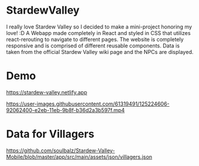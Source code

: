 # StardewValley
I really love Stardew Valley so I decided to make a mini-project honoring my love! :D
A Webapp made completely in React and styled in CSS that utilizes react-rerouting to navigate to different pages. The website is completely responsive and is comprised of different reusable components. Data is taken from the official Stardew Valley wiki page and the NPCs are displayed.

# Demo
https://stardew-valley.netlify.app


https://user-images.githubusercontent.com/61319491/125224606-92062400-e2eb-11eb-9b8f-b36d2a3b597f.mp4



# Data for Villagers
https://github.com/soulbalz/Stardew-Valley-Mobile/blob/master/app/src/main/assets/json/villagers.json
